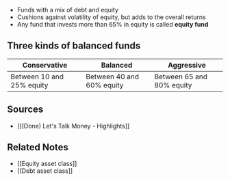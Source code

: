 - Funds with a mix of debt and equity
- Cushions against volatility of equity, but adds to the overall returns
- Any fund that invests more than 65% in equity is called **equity fund**

## Three kinds of balanced funds
| Conservative              | Balanced                  | Aggressive |
| ------------------------- | ------------------------- | ---------- |
| Between 10 and 25% equity | Between 40 and 60% equity | Between 65 and 80% equity           |

## Sources
- [[(Done) Let's Talk Money - Highlights]]

## Related Notes
- [[Equity asset class]]
- [[Debt asset class]]